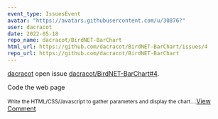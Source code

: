 ```yaml
---
event_type: IssuesEvent
avatar: "https://avatars.githubusercontent.com/u/30876?"
user: dacracot
date: 2022-05-18
repo_name: dacracot/BirdNET-BarChart
html_url: https://github.com/dacracot/BirdNET-BarChart/issues/4
repo_url: https://github.com/dacracot/BirdNET-BarChart
---
```


<a href='https://github.com/dacracot' target='_blank'>dacracot</a> open issue <a href='https://github.com/dacracot/BirdNET-BarChart/issues/4' target='_blank'>dacracot/BirdNET-BarChart#4</a>.

<p>Code the web page</p><small>Write the HTML/CSS/Javascript to gather parameters and display the chart....</small><a href='https://github.com/dacracot/BirdNET-BarChart/issues/4' target='_blank'>View Comment</a>